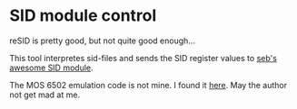 SID module control
==================

reSID is pretty good, but not quite good enough...

This tool interpretes sid-files and sends the SID register values to
[seb's awesome SID module](https://github.com/sebseb7/SidModule).

The MOS 6502 emulation code is not mine. I found it
[here](http://svn.dslinux.org/viewvc/dslinux/branches/vendor/tinysid/sidengine.c?view=markup).
May the author not get mad at me.

